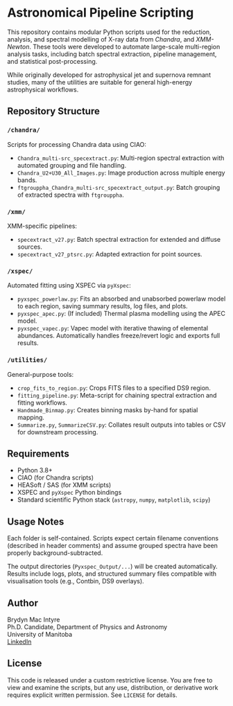 # Astronomical Pipeline Scripting

This repository contains modular Python scripts used for the reduction, analysis, and spectral modelling of X-ray data from *Chandra*, and *XMM-Newton*. These tools were developed to automate large-scale multi-region analysis tasks, including batch spectral extraction, pipeline management, and statistical post-processing.

While originally developed for astrophysical jet and supernova remnant studies, many of the utilities are suitable for general high-energy astrophysical workflows.

## Repository Structure

### `/chandra/`
Scripts for processing Chandra data using CIAO:
- `Chandra_multi-src_specextract.py`: Multi-region spectral extraction with automated grouping and file handling.
- `Chandra_U2+U30_All_Images.py`: Image production across multiple energy bands.
- `ftgrouppha_Chandra_multi-src_specextract_output.py`: Batch grouping of extracted spectra with `ftgrouppha`.

### `/xmm/`
XMM-specific pipelines:
- `specextract_v27.py`: Batch spectral extraction for extended and diffuse sources.
- `specextract_v27_ptsrc.py`: Adapted extraction for point sources.

### `/xspec/`
Automated fitting using XSPEC via `pyXspec`:
- `pyxspec_powerlaw.py`: Fits an absorbed and unabsorbed powerlaw model to each region, saving summary results, log files, and plots.
- `pyxspec_apec.py`: (If included) Thermal plasma modelling using the APEC model.
- `pyxspec_vapec.py`: Vapec model with iterative thawing of elemental abundances. Automatically handles freeze/revert logic and exports full results.

### `/utilities/`
General-purpose tools:
- `crop_fits_to_region.py`: Crops FITS files to a specified DS9 region.
- `fitting_pipeline.py`: Meta-script for chaining spectral extraction and fitting workflows.
- `Handmade_Binmap.py`: Creates binning masks by-hand for spatial mapping.
- `Summarize.py`, `SummarizeCSV.py`: Collates result outputs into tables or CSV for downstream processing.

## Requirements

- Python 3.8+
- CIAO (for Chandra scripts)
- HEASoft / SAS (for XMM scripts)
- XSPEC and `pyXspec` Python bindings
- Standard scientific Python stack (`astropy`, `numpy`, `matplotlib`, `scipy`)

## Usage Notes

Each folder is self-contained. Scripts expect certain filename conventions (described in header comments) and assume grouped spectra have been properly background-subtracted.

The output directories (`Pyxspec_Output/...`) will be created automatically. Results include logs, plots, and structured summary files compatible with visualisation tools (e.g., Contbin, DS9 overlays).

## Author

Brydyn Mac Intyre  
Ph.D. Candidate, Department of Physics and Astronomy  
University of Manitoba  
[LinkedIn](https://www.linkedin.com/in/brydynmacintyre)

## License

This code is released under a custom restrictive license. You are free to view and examine the scripts, but any use, distribution, or derivative work requires explicit written permission. See `LICENSE` for details.
